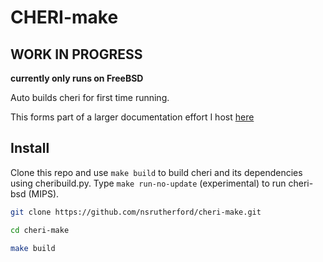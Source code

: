 # CHERI-make

## WORK IN PROGRESS
**currently only runs on FreeBSD**

Auto builds cheri for first time running.

This forms part of a larger documentation effort I host [here](https://nsrutherford.com/notes/cheri)

## Install

Clone this repo and use `make build` to build cheri and its dependencies using cheribuild.py. Type `make run-no-update` (experimental) to run cheri-bsd (MIPS).

```bash
git clone https://github.com/nsrutherford/cheri-make.git

cd cheri-make

make build
```
